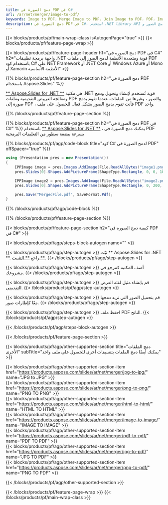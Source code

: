 ```yaml
---
title: دمج الصورة في PDF في C#
url: /ar/net/merger/image-to-pdf/
keywords: Image to PDF، Merge Image to PDF، Join Image to PDF، PDF، Image، C# API، .NET Library
description: دمج الصورة في PDF في C#. استخدم .NET library API لدمج الصور و PDF
---
```


{{< blocks/products/pf/main-wrap-class isAutogenPage="true" >}}
{{< blocks/products/pf/feature-page-wrap >}}

{{< blocks/products/pf/feature-page-header h1="دمج الصورة في PDF في C#" h2="واجهة برمجة تطبيقات .NET قوية ومتعددة الأنظمة لدمج الصور إلى ملفات PDF باستخدام كود C# على NET Framework أو .NET Core أو Windows Azure أو Mono أو Xamarin الأنظمة الأساسية" >}}

{{% blocks/products/pf/feature-page-section h2="دمج الصورة في PDF باستخدام Aspose.Slides" %}}

[** Aspose.Slides for .NET **](https://products.aspose.com/slides/ar/net/) هي مكتبة .NET قوية تُستخدم لإنشاء وتحويل ودمج ومعالجة العروض التقديمية وملفات PDF والصور ، وغيرها من الملفات. عندما تقوم بدمج صورة إلى PDF ، فأنت تقوم بدمج الصور بشكل فعال للحصول على ملف PDF واحد.

{{% /blocks/products/pf/feature-page-section %}}




{{% blocks/products/pf/feature-page-section  h2="دمج الصورة في PDF في C#" %}}
باستخدام [** Aspose.Slides for .NET **](https://products.aspose.com/slides/ar/net/) ، يمكنك دمج الصورة في PDF بسرعة ببضعة سطور من التعليمات البرمجية

{{% blocks/products/pf/agp/code-block title="كود C# لدمج الصورة في PDF" offSpacer="true" %}}
```cs
using (Presentation pres = new Presentation())
{
    IPPImage image = pres.Images.AddImage(File.ReadAllBytes("image1.png"));
    pres.Slides[0].Shapes.AddPictureFrame(ShapeType.Rectangle, 0, 0, 100, 100, image);

    IPPImage image2 = pres.Images.AddImage(File.ReadAllBytes("image2.png"));
    pres.Slides[0].Shapes.AddPictureFrame(ShapeType.Rectangle, 0, 200, 100, 100, image2);

    pres.Save("MergedFile.pdf", SaveFormat.Pdf);
}
```
{{% /blocks/products/pf/agp/code-block %}}

{{% /blocks/products/pf/feature-page-section %}}




{{< blocks/products/pf/feature-page-section  h2="كيفية دمج الصورة في PDF في C#" >}}


{{< blocks/products/pf/agp/steps-block-autogen name="" >}}


{{< blocks/products/pf/agp/step-autogen >}}
ثبّت ** Aspose.Slides for .NET **. راجع [** التثبيت **](https://docs.aspose.com/slides/net/installation/).
{{< /blocks/products/pf/agp/step-autogen >}}

{{< blocks/products/pf/agp/step-autogen >}}
أضف المكتبة كمرجع في مشروعك.
{{< /blocks/products/pf/agp/step-autogen >}}

{{< blocks/products/pf/agp/step-autogen >}}
قم بإنشاء مثيل لفئة العرض التقديمي.
{{< /blocks/products/pf/agp/step-autogen >}}

{{< blocks/products/pf/agp/step-autogen >}}
قم بتحميل الصور التي تريد دمجها معًا كإطارات صور.
{{< /blocks/products/pf/agp/step-autogen >}}

{{< blocks/products/pf/agp/step-autogen >}}
احفظ ملف PDF الناتج.
{{< /blocks/products/pf/agp/step-autogen >}}


{{< /blocks/products/pf/agp/steps-block-autogen >}}


{{< /blocks/products/pf/feature-page-section >}}




{{< blocks/products/pf/agp/other-supported-section title="دمج الملفات الأخرى" subTitle="يمكنك أيضًا دمج الملفات بتنسيقات أخرى للحصول على ملف واحد" >}}

{{< blocks/products/pf/agp/other-supported-section-item href="https://products.aspose.com/slides/ar/net/merger/jpg-to-jpg/" name="JPG to JPG" >}}  
{{< blocks/products/pf/agp/other-supported-section-item href="https://products.aspose.com/slides/ar/net/merger/png-to-png/" name="PNG TO PNG" >}}  
{{< blocks/products/pf/agp/other-supported-section-item href="https://products.aspose.com/slides/ar/net/merger/html-to-html/" name="HTML TO HTML" >}}  
{{< blocks/products/pf/agp/other-supported-section-item href="https://products.aspose.com/slides/ar/net/merger/image-to-image/" name="IMAGE TO IMAGE" >}}  
{{< blocks/products/pf/agp/other-supported-section-item href="https://products.aspose.com/slides/ar/net/merger/pdf-to-pdf/" name="PDF TO PDF" >}}  
{{< blocks/products/pf/agp/other-supported-section-item href="https://products.aspose.com/slides/ar/net/merger/jpg-to-pdf/" name="JPG TO PDF" >}}  
{{< blocks/products/pf/agp/other-supported-section-item href="https://products.aspose.com/slides/ar/net/merger/png-to-pdf/" name="PNG TO PDF" >}}  
  


{{< /blocks/products/pf/agp/other-supported-section >}}

{{< /blocks/products/pf/feature-page-wrap >}}
{{< /blocks/products/pf/main-wrap-class >}}